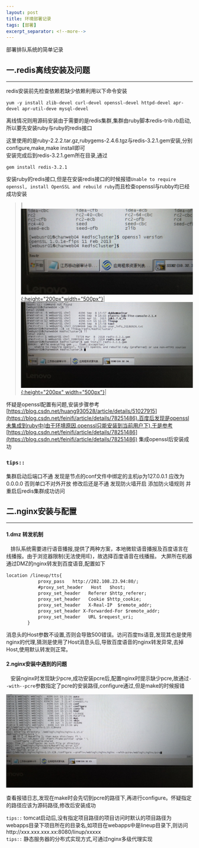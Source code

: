 ```yaml
---
layout: post
title: 环境部署记录
tags: [部署]
excerpt_separator: <!--more-->
---
```


部署排队系统的简单记录
<!--more-->
## 一.redis离线安装及问题
---
redis安装前先检查依赖若缺少依赖利用以下命令安装   
```
yum -y install zlib-devel curl-devel openssl-devel httpd-devel apr-devel apr-util-deve mysql-devel
```   
离线情况则用源码安装由于需要的是redis集群,集群由ruby脚本redis-trib.rb启动,所以要先安装ruby与ruby的redis接口   

这里使用的是ruby-2.2.2.tar.gz,rubygems-2.4.6.tgz与redis-3.2.1.gem安装,分别configure,make,make install即可   
安装完成后到redis-3.2.1.gem所在目录,通过
```
gem install redis-3.2.1
```
安装ruby的redis接口,但是在安装redis接口的时候报错`Unable to require openssl, install OpenSSL and rebuild ruby`而且检查openssl与rubby均已经成功安装   
> |[![openssl](/assets/img/post/201810/18/1-1.jpg){:height="200px"width="500px"}](/assets/img/post/201810/18/1-1.jpg)|[![openssl](/assets/img/post/201810/18/1-2.jpg){:height="200px" width="500px"}](/assets/img/post/201810/18/1-2.jpg)|   

怀疑是openssl配置有问题,安装步骤参考
[https://blog.csdn.net/huang930528/article/details/51027915](https://blog.csdn.net/feinifi/article/details/78251486).百度后发现是openssl未集成到ruby中(由于环境原因,openssl只能安装到当前用户下),于是参考
[https://blog.csdn.net/feinifi/article/details/78251486](https://blog.csdn.net/feinifi/article/details/78251486)
集成openssl后安装成功

### `tips::`

集群启动后端口不通   发现是节点的conf文件中绑定的主机ip为127.0.0.1  应改为0.0.0.0  否则单口不对外开放   修改后还是不通 发现防火墙开启  添加防火墙规则  并重启后redis集群成功访问

## 二.nginx安装与配置
---

#### 1.dmz 转发机制
&nbsp;&nbsp; 排队系统需要进行语音播报,提供了两种方案，本地微软语音播报及百度语言在线播报。由于浏览器限制(无法使用IE)，故选择百度语音在线播报。
大屏所在机器通过DMZ的nginx转发到百度语音,配置如下
```
location /lineup/tts{
			proxy_pass   http://202.108.23.94:80/;
			#proxy_set_header   Host   $host;
			proxy_set_header   Referer $http_referer;
			proxy_set_header   Cookie $http_cookie;
			proxy_set_header   X-Real-IP  $remote_addr;
			proxy_set_header X-Forwarded-For $remote_addr;
			proxy_set_header   URL $request_uri;
		}
```
消息头的Host参数不设置,否则会导致500错误。访问百度tts语音,发现其也是使用nginx的代理,猜测是使用了Host消息头后,导致百度语音的nginx转发异常,去掉Host,使用默认转发则正常。

#### 2.nginx安装中遇到的问题
&nbsp;&nbsp; 安装nginx时发现缺少pcre,成功安装pcre后,配置nginx时提示缺少pcre,故通过`--with--pcre`参数指定了pcre的安装路径,configure通过,但是make的时候报错

[![openssl](/assets/img/post/201810/18/2-2.jpg)](/assets/img/post/201810/18/2-2.jpg)

查看报错日志,发现在make时会先切到pcre的路径下,再进行configure。怀疑指定的路径应该为源码路径,修改后安装成功

`tips::` tomcat启动后,没有指定项目路径的项目访问时默认的项目路径为webapps目录下项目所在的目录名,如项目在webapps中是lineup目录下,则访问http://xxx.xxx.xxx.xx:8080/linup/xxxxx   
`tips::` 静态服务器的分布式实现方式,可通过nginx多级代理实现




